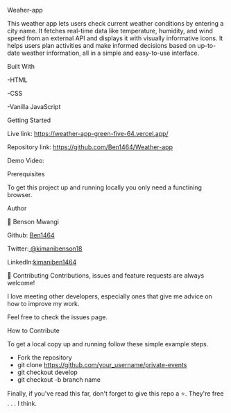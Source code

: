Weaher-app

This weather app lets users check current weather conditions by entering a city name. It fetches real-time data like temperature, humidity, and wind speed from an external API and displays it with visually informative icons. It helps users plan activities and make informed decisions based on up-to-date weather information, all in a simple and easy-to-use interface.

Built With

-HTML

-CSS 

-Vanilla JavaScript

Getting Started

Live link: https://weather-app-green-five-64.vercel.app/

Repository link: https://github.com/Ben1464/Weather-app

Demo Video:



Prerequisites

To get this project up and running locally you only need a functining browser.


Author

👤 Benson Mwangi

Github: [Ben1464](https://github.com/Ben1464)

Twitter:[ @kimanibenson18](https://twitter.com/KimaniBenson18)

LinkedIn:[kimaniben1464](https://www.linkedin.com/in/kimaniben1464/)


🤝 Contributing
Contributions, issues and feature requests are always welcome!

I love meeting other developers, especially ones that give me advice on how to improve my work.

Feel free to check the issues page.


How to Contribute

To get a local copy up and running follow these simple example steps.

- Fork the repository
- git clone https://github.com/your_username/private-events
- git checkout develop
- git checkout -b branch name


Finally, if you've read this far, don't forget to give this repo a ⭐️. They're free . . . I think.

